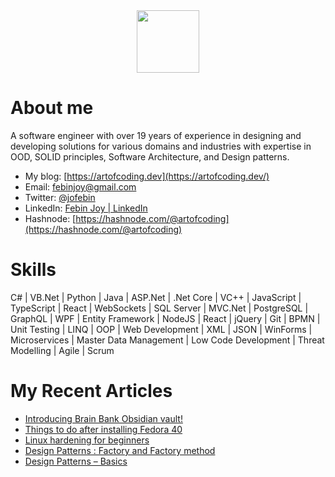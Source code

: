 <div id="header" align="center">
  <img src="https://media.giphy.com/media/M9gbBd9nbDrOTu1Mqx/giphy.gif" width="100"/>
</div>

# About me

A software engineer with over 19 years of experience in designing and developing solutions for various domains and industries with expertise in OOD, SOLID principles, Software Architecture, and Design patterns.

- My blog: [https://artofcoding.dev](https://artofcoding.dev/)
- Email: febinjoy@gmail.com
- Twitter: [@jofebin](https://twitter.com/jofebin)
- LinkedIn: [Febin Joy | LinkedIn](https://www.linkedin.com/in/febinjoy)
- Hashnode: [https://hashnode.com/@artofcoding](https://hashnode.com/@artofcoding)

# Skills

C# | VB.Net | Python | Java | ASP.Net | .Net Core | VC++ | JavaScript | TypeScript | React | WebSockets | SQL Server | MVC.Net | PostgreSQL | GraphQL | WPF | Entity Framework | NodeJS | 
React | jQuery | Git | BPMN | 
Unit Testing | LINQ | OOP | 
Web Development | XML | JSON | WinForms | Microservices |
Master Data Management | 
Low Code Development | 
Threat Modelling | Agile | Scrum

# My Recent Articles
<!-- HASHNODE:START -->
- [Introducing Brain Bank Obsidian vault!](https://artofcoding.dev/introducing-brain-bank-obsidian-vault)
- [Things to do after installing Fedora 40](https://artofcoding.dev/things-to-do-after-installing-fedora-40)
- [Linux hardening for beginners](https://artofcoding.dev/linux-hardening-for-beginners)
- [Design Patterns : Factory and Factory method](https://artofcoding.dev/design-patterns-factory-and-factory-method)
- [Design Patterns – Basics](https://artofcoding.dev/design-patterns-basics)
<!-- HASHNODE:END -->
